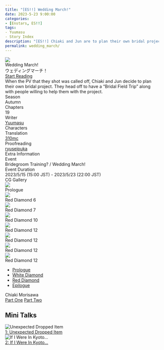 ```yaml
---
title: "[ES!!] Wedding March!"
date: 2023-5-23 9:00:00
categories:
- [Enstars, ES!!]
tags:
- Yuumasu
- Story Index
description: "[ES!!] Chiaki and Jun are to plan their own bridal project. They head off to have a “Bridal Field Trip” along with people willing to help them with the project."
permalink: wedding_march/
---
```

<div class="preview-wrapper reverse" style="--storyColor:#5ac189;--storyColor-rgb:90,193,137;--storyColor-h:147.4;--storyColor-s:45.4%;--storyColor-l:55.5%;">
    <div class="grid-wrapper">
        <div class="preview-background" style="background-image: url('/img/es/eventstory/weddingmarch/chiakibcgframe.jpg')"></div>
        <div class="preview-box">
            <div class="title-area">
                <div class="title-area__title">Wedding March!</div>
                <div class="title-area__subtitle">ウェディングマーチ！</div>
                <div class="title-area__start"><a href="/wedding_march/prologue">Start Reading</a></div>
            </div>
            <div class="info-area">
                <div class="synopsis">
                    When the PV that they shot was called off, Chiaki and Jun decide to plan their own bridal project. They head off to have a “Bridal Field Trip” along with people willing to help them with the project.
                </div>
                <div class="info">
                    <div class="info-item season">
                        <div class="label">
                            Season
                        </div>
                        <div class="value">
                            Autumn
                        </div>
                    </div>
                    <div class="info-item chapters">
                        <div class="label">
                            Chapters
                        </div>
                        <div class="value">
                            19
                        </div>
                    </div>
                    <div class="info-item writer">
                        <div class="label">
                            Writer
                        </div>
                        <div class="value">
                            <a href="/tags/Yuumasu/">Yuumasu</a>
                        </div>
                    </div>
                    <div class="info-item characters">
                        <div class="label">
                            Characters
                        </div>
                        <div class="value">
                        <a href="/categories/Enstars/Chiaki" character="Chiaki"></a>
                        <a href="/categories/Enstars/Jun" character="Jun"></a>
                        <a href="/categories/Enstars/Tatsumi" character="Tatsumi"></a>
                        <a href="/categories/Enstars/Nagisa" character="Nagisa"></a>
                        <a href="/categories/Enstars/Yuzuru" character="Yuzuru"></a>
                        <a href="/categories/Enstars/Shu" character="Shu"></a>
                        <a href="/categories/Enstars/Makoto" character="Makoto"></a>
                        <a href="/categories/Enstars/Midori" character="Midori"></a>
                        <a href="/categories/Enstars/Jin" character="Jin"></a>
                        <a href="/categories/Enstars/Akiomi" character="Akiomi"></a>
                        <a href="/categories/Enstars/Hajime" character="Hajime"></a>
                        <a href="/categories/Enstars/Eichi" character="Eichi"></a>
                        <a href="/categories/Enstars/Adonis" character="Adonis"></a>
                        <a href="/categories/Enstars/Izumi" character="Izumi"></a>
                        </div>
                    </div>
                    <div class="info-item tl">
                        <div class="label">
                            Translation
                        </div>
                        <div class="value">
                            <a href="/about">310mc</a>
                        </div>
                    </div>
                    <div class="info-item pr">
                        <div class="label">
                            Proofreading
                        </div>
                        <div class="value">
                            <a href="https://ryuseipuka.notion.site/proofed-by-ryuseipuka-020757643ea94baabea5e7d21f325a8b" target="_blank">ryuseipuka</a>
                        </div>
                    </div>
                </div>
            </div>
        </div>
    </div>
</div>

<!-- more -->

<style>
    .preview-wrapper {
        display: none;
    }
    @media (max-width: 567px) {
        .post-block {
            padding: 5px 10px 8px !important;
        }
    }
</style>
<div class="story-wrapper" style="--storyColor:#5ac189;--storyColor-rgb:90,193,137;--storyColor-h:147.4;--storyColor-s:45.4%;--storyColor-l:55.5%;">
    <div class="grid-wrapper">
        <div class="story-background" style="background: top/cover url(/img/es/eventstory/weddingmarch/junorigcg.jpg)"></div>
        <div class="story-box">
            <div class="story-cover">
                <div><img src="/img/es/eventstory/weddingmarch/chiakibcgframe.jpg"></div>
            </div>
            <div class="title-area">
                <div class="title-area__title">Wedding March!</div>
                <div class="title-area__subtitle">ウェディングマーチ！</div>
                <div class="title-area__start">
                    <a href="prologue">Start Reading</a>
                </div>
            </div>
            <div class="info-area">
                <div class="synopsis">
                    When the PV that they shot was called off, Chiaki and Jun decide to plan their own bridal project. They head off to have a “Bridal Field Trip” along with people willing to help them with the project.<!--撮影したPVがお蔵入りとなってしまい、 自分たちでブライダル企画を立てることになった千秋とジュン。企画に協力してくれるメンバーと共に、「ブライダル修学旅行」へと向かう。-->
                </div>
                <div class="info">
                    <div class="info-item season">
                        <div class="label">
                            Season
                        </div>
                        <div class="value">
                            Autumn
                        </div>
                    </div>
                    <div class="info-item chapters">
                        <div class="label">
                            Chapters
                        </div>
                        <div class="value">
                            19
                        </div>
                    </div>
                    <div class="info-item writer">
                        <div class="label">
                            Writer
                        </div>
                        <div class="value">
                            <a href="/tags/Yuumasu/">Yuumasu</a>
                        </div>
                    </div>
                    <div class="info-item characters">
                        <div class="label">
                            Characters
                        </div>
                        <div class="value">
                        <a href="/categories/Enstars/Chiaki" character="Chiaki"></a>
                        <a href="/categories/Enstars/Jun" character="Jun"></a>
                        <a href="/categories/Enstars/Tatsumi" character="Tatsumi"></a>
                        <a href="/categories/Enstars/Nagisa" character="Nagisa"></a>
                        <a href="/categories/Enstars/Yuzuru" character="Yuzuru"></a>
                        <a href="/categories/Enstars/Shu" character="Shu"></a>
                        <a href="/categories/Enstars/Makoto" character="Makoto"></a>
                        <a href="/categories/Enstars/Midori" character="Midori"></a>
                        <a href="/categories/Enstars/Jin" character="Jin"></a>
                        <a href="/categories/Enstars/Akiomi" character="Akiomi"></a>
                        <a href="/categories/Enstars/Hajime" character="Hajime"></a>
                        <a href="/categories/Enstars/Eichi" character="Eichi"></a>
                        <a href="/categories/Enstars/Adonis" character="Adonis"></a>
                        <a href="/categories/Enstars/Izumi" character="Izumi"></a>
                        </div>
                    </div>
                    <div class="info-item tl">
                        <div class="label">
                            Translation
                        </div>
                        <div class="value">
                          <a href="/about">310mc</a>
                        </div>
                    </div>
                    <div class="info-item pr">
                        <div class="label">
                            Proofreading
                        </div>
                        <div class="value">
                            <a href="https://ryuseipuka.notion.site/proofed-by-ryuseipuka-020757643ea94baabea5e7d21f325a8b" target="_blank">ryuseipuka</a>
                        </div>
                    </div>
                </div>
                <div class="extra-area">
                    <div class="tab-header">
                        <div class="tab-header__name">Extra Information</div>
                    </div>
                    <div class="tab-content">
                        <div class="tab-item">
                            <div class="label">
                                Event
                            </div>
                            <div class="value">
                                Bridegroom Training? / Wedding March!
                            </div>
                        </div>
                        <div class="tab-item">
                            <div class="label">
                                Event Duration
                            </div>
                            <div class="value">
                                2023/5/15 (15:00 JST) - 2023/5/23 (22:00 JST)
                            </div>
                        </div>
                    </div>
                </div>
                <div class="cg-gallery">
                    <div class="tab-header">
                        <div class="tab-header__name">CG Gallery</div>
                    </div>
                    <div class="tab-content">
                        <div class="gallery">
                            <div class="gallery-item">
                                <div class="image">
                                    <img src="/img/es/eventstory/weddingmarch/chiakiorigcg.jpg">
                                </div>
                                <div class="caption">
                                    Prologue
                                </div>
                            </div>
                            <div class="gallery-item">
                                <div class="image">
                                    <img src="/img/es/eventstory/weddingmarch/tatsumiorigcg.jpg">
                                </div>
                                <div class="caption">
                                    Red Diamond 6
                                </div>
                            </div>
                            <div class="gallery-item">
                                <div class="image">
                                    <img src="/img/es/eventstory/weddingmarch/junorigcg.jpg">
                                </div>
                                <div class="caption">
                                    Red Diamond 7
                                </div>
                            </div>
                            <div class="gallery-item">
                                <div class="image">
                                    <img src="/img/es/eventstory/weddingmarch/nagisaorigcg.jpg">
                                </div>
                                <div class="caption">
                                    Red Diamond 10
                                </div>
                            </div>
                            <div class="gallery-item">
                                <div class="image">
                                    <img src="/img/es/eventstory/weddingmarch/tatsumibcg.jpg">
                                </div>
                                <div class="caption">
                                    Red Diamond 12
                                </div>
                            </div>
                            <div class="gallery-item">
                                <div class="image">
                                    <img src="/img/es/eventstory/weddingmarch/nagisabcg.jpg">
                                </div>
                                <div class="caption">
                                    Red Diamond 12
                                </div>
                            </div>
                            <div class="gallery-item">
                                <div class="image">
                                    <img src="/img/es/eventstory/weddingmarch/junbcg.jpg">
                                </div>
                                <div class="caption">
                                    Red Diamond 12
                                </div>
                            </div>
                            <div class="gallery-item">
                                <div class="image">
                                    <img src="/img/es/eventstory/weddingmarch/chiakibcg.jpg">
                                </div>
                                <div class="caption">
                                    Red Diamond 12
                                    </div>
                                </div>
                            </div>
                        </div>
                    </div>                
                </div>
            <div class="chapter-area">
                <div class="chapters">
                    <ul>
                        <li>
                            <a href="prologue" id="none">Prologue</a>
                        </li>
                        <li>
                            <a href="white_diamond" id="none">White Diamond</a>
                        </li>
                        <li>
                            <a href="red_diamond" id="none">Red Diamond</a>
                        </li>
                        <li>
                            <a href="epilogue" id="none">Epilogue</a>
                        </li>
                    </ul>
                </div>
              <div class="mini-talks">
                    <div class="mini-talk">
                        <div class="mt-header">Chiaki Morisawa</div>
                        <div class="mt-content">
                        <div class="item">
                            <a href="minitalk/chiaki_1" id="none">Part One</a>
                            <a href="minitalk/chiaki_2" id="none">Part Two</a>
                            </div>
                        </div>
                    </div>
                    <!--<div class="mini-talk">
                        <div class="mt-header">Character</div>
                        <div class="mt-content">
                            <div class="item">
                            <a href="NOTRANSLATION" id="none">x</a>
                            <a href="NOTRANSLATION" id="none">x</a>
                            </div>
                        </div>
                    </div>
                    <div class="mini-talk">
                        <div class="mt-header">Character</div>
                        <div class="mt-content">
                            <div class="item">
                            <a href="NOTRANSLATION" id="none">x</a>
                            <a href="NOTRANSLATION" id="none">x</a>
                            </div>
                        </div>
                    </div>
                    <div class="mini-talk">
                        <div class="mt-header">Character</div>
                        <div class="mt-content">
                            <div class="item">
                            <a href="NOTRANSLATION" id="none">x</a>
                            <a href="NOTRANSLATION" id="none">x</a>
                            </div>
                        </div>
                    </div>-->
                </div>
            </div>
        </div>
    </div>
</div>

## Mini Talks

<div class="stories">
    <div class="story">
        <div class="thumbimage">
            <img
                src="/img/es/eventstory/weddingmarch/chiakiframe_300px.jpg"
                alt="Unexpected Dropped Item"
            />
        </div>
        <a href="/wedding_march/minitalk/chiaki_1" class="storyName" target="_blank">
            <span>1: Unexpected Dropped Item</span>
            <span class="read"></span>
        </a>
    </div>
    <div class="story">
        <div class="thumbimage">
            <img
                src="/img/es/eventstory/weddingmarch/chiakibcgframe_300px.jpg"
                alt="If I Were In Kyoto…"
            />
        </div>
        <a href="/wedding_march/minitalk/chiaki_2" class="storyName" target="_blank">
            <span>2: If I Were In Kyoto…</span>
            <span class="read"></span>
        </a>
    </div>
</div>
